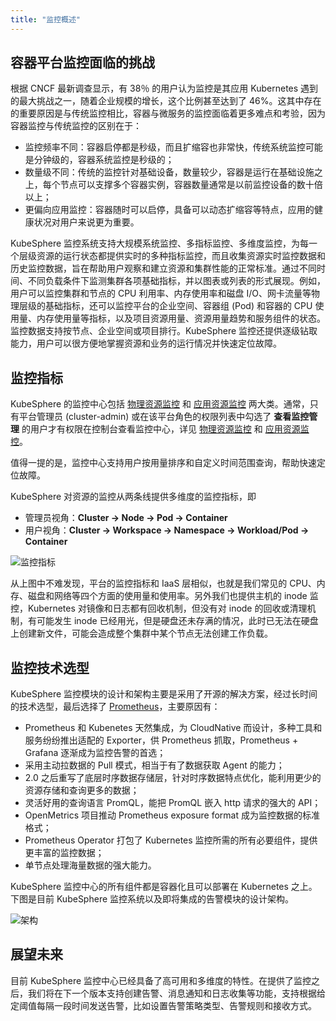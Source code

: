 ```yaml
---
title: "监控概述"
---
```


## 容器平台监控面临的挑战

根据 CNCF 最新调查显示，有 38％ 的用户认为监控是其应用 Kubernetes 遇到的最大挑战之一，随着企业规模的增长，这个比例甚至达到了 46%。这其中存在的重要原因是与传统监控相比，容器与微服务的监控面临着更多难点和考验，因为容器监控与传统监控的区别在于：

- 监控频率不同：容器启停都是秒级，而且扩缩容也非常快，传统系统监控可能是分钟级的，容器系统监控是秒级的；
- 数量级不同：传统的监控针对基础设备，数量较少，容器是运行在基础设施之上，每个节点可以支撑多个容器实例，容器数量通常是以前监控设备的数十倍以上；
- 更偏向应用监控：容器随时可以启停，具备可以动态扩缩容等特点，应用的健康状况对用户来说更为重要。

KubeSphere 监控系统支持大规模系统监控、多指标监控、多维度监控，为每一个层级资源的运行状态都提供实时的多种指标监控，而且收集资源实时监控数据和历史监控数据，旨在帮助用户观察和建立资源和集群性能的正常标准。通过不同时间、不同负载条件下监测集群各项基础指标，并以图表或列表的形式展现。例如，用户可以监控集群和节点的 CPU 利用率、内存使用率和磁盘 I/O、网卡流量等物理层级的基础指标，还可以监控平台的企业空间、容器组 (Pod) 和容器的 CPU 使用量、内存使用量等指标，以及项目资源用量、资源用量趋势和服务组件的状态。监控数据支持按节点、企业空间或项目排行。KubeSphere 监控还提供逐级钻取能力，用户可以很方便地掌握资源和业务的运行情况并快速定位故障。


## 监控指标

KubeSphere 的监控中心包括 [物理资源监控](../physical-resources) 和 [应用资源监控](../application-resources) 两大类。通常，只有平台管理员 (cluster-admin) 或在该平台角色的权限列表中勾选了 **查看监控管理** 的用户才有权限在控制台查看监控中心，详见 [物理资源监控](../physical-resources) 和 [应用资源监控](../application-resources)。

值得一提的是，监控中心支持用户按用量排序和自定义时间范围查询，帮助快速定位故障。

KubeSphere 对资源的监控从两条线提供多维度的监控指标，即
- 管理员视角：**Cluster -> Node -> Pod -> Container** 
- 用户视角：**Cluster -> Workspace -> Namespace -> Workload/Pod -> Container**

![监控指标](/monitor-items.svg)

从上图中不难发现，平台的监控指标和 IaaS 层相似，也就是我们常见的 CPU、内存、磁盘和网络等四个方面的使用量和使用率。另外我们也提供主机的 inode 监控，Kubernetes 对镜像和日志都有回收机制，但没有对 inode 的回收或清理机制，有可能发生 inode 已经用光，但是硬盘还未存满的情况，此时已无法在硬盘上创建新文件，可能会造成整个集群中某个节点无法创建工作负载。



## 监控技术选型

KubeSphere 监控模块的设计和架构主要是采用了开源的解决方案，经过长时间的技术选型，最后选择了 [Prometheus](https://prometheus.io/)，主要原因有：

- Prometheus 和 Kubenetes 天然集成，为 CloudNative 而设计，多种工具和服务纷纷推出适配的 Exporter，供 Prometheus 抓取，Prometheus + Grafana 逐渐成为监控告警的首选；
- 采用主动拉数据的 Pull 模式，相当于有了数据获取 Agent 的能力；
- 2.0 之后重写了底层时序数据存储层，针对时序数据特点优化，能利用更少的资源存储和查询更多的数据；
- 灵活好用的查询语言 PromQL，能把 PromQL 嵌入 http 请求的强大的 API；
- OpenMetrics 项目推动 Prometheus exposure format 成为监控数据的标准格式； 
- Prometheus Operator 打包了 Kubernetes 监控所需的所有必要组件，提供更丰富的监控数据；
- 单节点处理海量数据的强大能力。

KubeSphere 监控中心的所有组件都是容器化且可以部署在 Kubernetes 之上。下图是目前 KubeSphere 监控系统以及即将集成的告警模块的设计架构。

![架构](/monitoring-design.png)


## 展望未来

目前 KubeSphere 监控中心已经具备了高可用和多维度的特性。在提供了监控之后，我们将在下一个版本支持创建告警、消息通知和日志收集等功能，支持根据给定阈值每隔一段时间发送告警，比如设置告警策略类型、告警规则和接收方式。